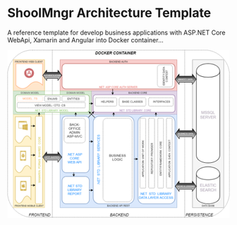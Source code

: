 # ShoolMngr Architecture Template

A reference template for develop business applications with ASP.NET Core WebApi, Xamarin and Angular into Docker container...

![Alt text](Pandora.Resources/SchoolMngr-Diagram.png?raw=true "Environment Diagram")
